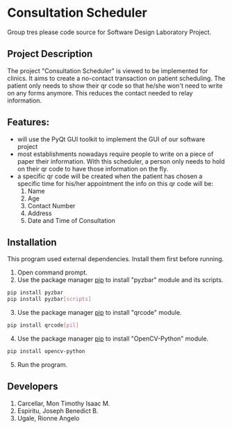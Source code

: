 # Consultation Scheduler
Group tres please code source for Software Design Laboratory Project.

<!---
Program sequence:
	Asks the user what to do
		if (make schedule)
			ask for name, age, contact, and address
			ask for preferred date and time
			check whether date and time is available
			if (available)
				confirm schedule
				generate qr code
			else
				input date and time again
			ask the user what to do next
		else if (decode qr code)
			input image
			decode
		else
			exit
--->

## Project Description

  The project "Consultation Scheduler" is viewed to be implemented for clinics. It aims to create a no-contact transaction on patient scheduling. The patient only needs to show their qr code so that he/she won't need to write on any forms anymore. This reduces the contact needed to relay information. 


## Features:
  - will use the PyQt GUI toolkit to implement the GUI of our software project
  - most establishments nowadays require people to write on a piece of paper their information. 
    With this scheduler, a person only needs to hold on their qr code to have those information on the fly.
  - a specific qr code will be created when the patient has chosen a specific time for his/her appointment
     the info on this qr code will be:
     1. Name
     2. Age
     3. Contact Number
     4. Address
     5. Date and Time of Consultation


## Installation
This program used external dependencies. Install them first before running. 
1. Open command prompt. 
2. Use the package manager [pip](https://pip.pypa.io/en/stable/) to install "pyzbar" module and its scripts. 
```bash
pip install pyzbar
pip install pyzbar[scripts]
```
3. Use the package manager [pip](https://pip.pypa.io/en/stable/) to install "qrcode" module.
```bash
pip install qrcode[pil]
```
4. Use the package manager [pip](https://pip.pypa.io/en/stable/) to install "OpenCV-Python" module.
```bash
pip install opencv-python
```
5. Run the program.

## Developers
1. Carcellar, Mon Timothy Isaac M.
2. Espiritu, Joseph Benedict B.
3. Ugale, Rionne Angelo